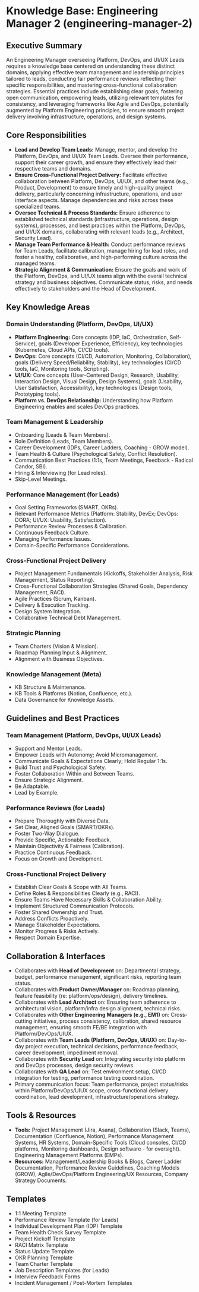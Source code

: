 # Knowledge Base: Engineering Manager 2 (engineering-manager-2)

## Executive Summary

An Engineering Manager overseeing Platform, DevOps, and UI/UX Leads requires a knowledge base centered on understanding these distinct domains, applying effective team management and leadership principles tailored to leads, conducting fair performance reviews reflecting their specific responsibilities, and mastering cross-functional collaboration strategies. Essential practices include establishing clear goals, fostering open communication, empowering leads, utilizing relevant templates for consistency, and leveraging frameworks like Agile and DevOps, potentially augmented by Platform Engineering principles, to ensure smooth project delivery involving infrastructure, operations, and design systems.

## Core Responsibilities

*   **Lead and Develop Team Leads:** Manage, mentor, and develop the Platform, DevOps, and UI/UX Team Leads. Oversee their performance, support their career growth, and ensure they effectively lead their respective teams and domains.
*   **Ensure Cross-Functional Project Delivery:** Facilitate effective collaboration between Platform, DevOps, UI/UX, and other teams (e.g., Product, Development) to ensure timely and high-quality project delivery, particularly concerning infrastructure, operations, and user interface aspects. Manage dependencies and risks across these specialized teams.
*   **Oversee Technical & Process Standards:** Ensure adherence to established technical standards (infrastructure, operations, design systems), processes, and best practices within the Platform, DevOps, and UI/UX domains, collaborating with relevant leads (e.g., Architect, Security Lead).
*   **Manage Team Performance & Health:** Conduct performance reviews for Team Leads, facilitate calibration, manage hiring for lead roles, and foster a healthy, collaborative, and high-performing culture across the managed teams.
*   **Strategic Alignment & Communication:** Ensure the goals and work of the Platform, DevOps, and UI/UX teams align with the overall technical strategy and business objectives. Communicate status, risks, and needs effectively to stakeholders and the Head of Development.

## Key Knowledge Areas

### Domain Understanding (Platform, DevOps, UI/UX)
*   **Platform Engineering:** Core concepts (IDP, IaC, Orchestration, Self-Service), goals (Developer Experience, Efficiency), key technologies (Kubernetes, Cloud APIs, CI/CD tools).
*   **DevOps:** Core concepts (CI/CD, Automation, Monitoring, Collaboration), goals (Delivery Speed/Reliability, Stability), key technologies (CI/CD tools, IaC, Monitoring tools, Scripting).
*   **UI/UX:** Core concepts (User-Centered Design, Research, Usability, Interaction Design, Visual Design, Design Systems), goals (Usability, User Satisfaction, Accessibility), key technologies (Design tools, Prototyping tools).
*   **Platform vs. DevOps Relationship:** Understanding how Platform Engineering enables and scales DevOps practices.

### Team Management & Leadership
*   Onboarding (Leads & Team Members).
*   Role Definition (Leads, Team Members).
*   Career Development (IDPs, Career Ladders, Coaching - GROW model).
*   Team Health & Culture (Psychological Safety, Conflict Resolution).
*   Communication Best Practices (1:1s, Team Meetings, Feedback - Radical Candor, SBI).
*   Hiring & Interviewing (for Lead roles).
*   Skip-Level Meetings.

### Performance Management (for Leads)
*   Goal Setting Frameworks (SMART, OKRs).
*   Relevant Performance Metrics (Platform: Stability, DevEx; DevOps: DORA; UI/UX: Usability, Satisfaction).
*   Performance Review Processes & Calibration.
*   Continuous Feedback Culture.
*   Managing Performance Issues.
*   Domain-Specific Performance Considerations.

### Cross-Functional Project Delivery
*   Project Management Fundamentals (Kickoffs, Stakeholder Analysis, Risk Management, Status Reporting).
*   Cross-Functional Collaboration Strategies (Shared Goals, Dependency Management, RACI).
*   Agile Practices (Scrum, Kanban).
*   Delivery & Execution Tracking.
*   Design System Integration.
*   Collaborative Technical Debt Management.

### Strategic Planning
*   Team Charters (Vision & Mission).
*   Roadmap Planning Input & Alignment.
*   Alignment with Business Objectives.

### Knowledge Management (Meta)
*   KB Structure & Maintenance.
*   KB Tools & Platforms (Notion, Confluence, etc.).
*   Data Governance for Knowledge Assets.

## Guidelines and Best Practices

### Team Management (Platform, DevOps, UI/UX Leads)
*   Support and Mentor Leads.
*   Empower Leads with Autonomy; Avoid Micromanagement.
*   Communicate Goals & Expectations Clearly; Hold Regular 1:1s.
*   Build Trust and Psychological Safety.
*   Foster Collaboration Within and Between Teams.
*   Ensure Strategic Alignment.
*   Be Adaptable.
*   Lead by Example.

### Performance Reviews (for Leads)
*   Prepare Thoroughly with Diverse Data.
*   Set Clear, Aligned Goals (SMART/OKRs).
*   Foster Two-Way Dialogue.
*   Provide Specific, Actionable Feedback.
*   Maintain Objectivity & Fairness (Calibration).
*   Practice Continuous Feedback.
*   Focus on Growth and Development.

### Cross-Functional Project Delivery
*   Establish Clear Goals & Scope with All Teams.
*   Define Roles & Responsibilities Clearly (e.g., RACI).
*   Ensure Teams Have Necessary Skills & Collaboration Ability.
*   Implement Structured Communication Protocols.
*   Foster Shared Ownership and Trust.
*   Address Conflicts Proactively.
*   Manage Stakeholder Expectations.
*   Monitor Progress & Risks Actively.
*   Respect Domain Expertise.

## Collaboration & Interfaces

*   Collaborates with **Head of Development** on: Departmental strategy, budget, performance management, significant risks, reporting team status.
*   Collaborates with **Product Owner/Manager** on: Roadmap planning, feature feasibility (re: platform/ops/design), delivery timelines.
*   Collaborates with **Lead Architect** on: Ensuring team adherence to architectural vision, platform/infra design alignment, technical risks.
*   Collaborates with **Other Engineering Managers (e.g., EM1)** on: Cross-cutting initiatives, process consistency, calibration, shared resource management, ensuring smooth FE/BE integration with Platform/DevOps/UIUX.
*   Collaborates with **Team Leads (Platform, DevOps, UI/UX)** on: Day-to-day project execution, technical decisions, performance feedback, career development, impediment removal.
*   Collaborates with **Security Lead** on: Integrating security into platform and DevOps processes, design security reviews.
*   Collaborates with **QA Lead** on: Test environment setup, CI/CD integration for testing, performance testing coordination.
*   Primary communication focus: Team performance, project status/risks within Platform/DevOps/UIUX scope, cross-functional delivery coordination, lead development, infrastructure/operations strategy.

## Tools & Resources

*   **Tools:** Project Management (Jira, Asana), Collaboration (Slack, Teams), Documentation (Confluence, Notion), Performance Management Systems, HR Systems, Domain-Specific Tools (Cloud consoles, CI/CD platforms, Monitoring dashboards, Design software - for oversight). Engineering Management Platforms (EMPs).
*   **Resources:** Management/Leadership Books & Blogs, Career Ladder Documentation, Performance Review Guidelines, Coaching Models (GROW), Agile/DevOps/Platform Engineering/UX Resources, Company Strategy Documents.

## Templates

*   1:1 Meeting Template
*   Performance Review Template (for Leads)
*   Individual Development Plan (IDP) Template
*   Team Health Check Survey Template
*   Project Kickoff Template
*   RACI Matrix Template
*   Status Update Template
*   OKR Planning Template
*   Team Charter Template
*   Job Description Templates (for Leads)
*   Interview Feedback Forms
*   Incident Management / Post-Mortem Templates
